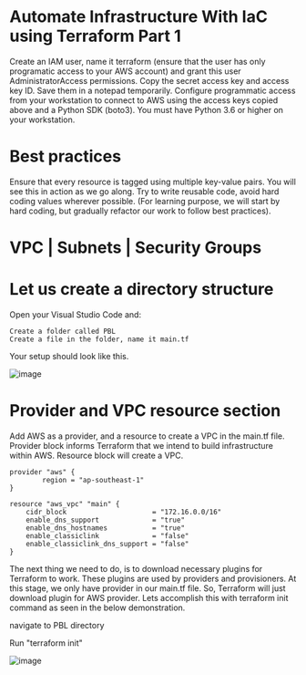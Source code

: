 # Automate Infrastructure With IaC using Terraform Part 1

Create an IAM user, name it terraform (ensure that the user has only programatic access to your AWS account) and grant this user AdministratorAccess permissions.
Copy the secret access key and access key ID. Save them in a notepad temporarily.
Configure programmatic access from your workstation to connect to AWS using the access keys copied above and a Python SDK (boto3). You must have Python 3.6 or higher on your workstation.

# Best practices

Ensure that every resource is tagged using multiple key-value pairs. You will see this in action as we go along.
Try to write reusable code, avoid hard coding values wherever possible. (For learning purpose, we will start by hard coding, but gradually refactor our work to follow best practices).

# VPC | Subnets | Security Groups

# Let us create a directory structure

Open your Visual Studio Code and:

	Create a folder called PBL
	Create a file in the folder, name it main.tf

Your setup should look like this.

![image](https://user-images.githubusercontent.com/49937302/125180995-282a4380-e233-11eb-8229-ce08b4e409f6.png)


# Provider and VPC resource section

Add AWS as a provider, and a resource to create a VPC in the main.tf file.
Provider block informs Terraform that we intend to build infrastructure within AWS.
Resource block will create a VPC.

	provider "aws" {
			region = "ap-southeast-1"
	}

	resource "aws_vpc" "main" {
		cidr_block                     = "172.16.0.0/16"
		enable_dns_support             = "true"
		enable_dns_hostnames           = "true"
		enable_classiclink             = "false"
		enable_classiclink_dns_support = "false"
	}

The next thing we need to do, is to download necessary plugins for Terraform to work. These plugins are used by providers and provisioners. At this stage, we only have provider in our main.tf file. So, Terraform will just download plugin for AWS provider.
Lets accomplish this with terraform init command as seen in the below demonstration.

navigate to PBL directory

Run "terraform init"

![image](https://user-images.githubusercontent.com/49937302/125181019-5f98f000-e233-11eb-9468-dd556fcec008.png)

